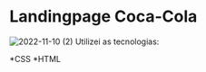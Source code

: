 # Landingpage Coca-Cola
![2022-11-10 (2)](https://user-images.githubusercontent.com/91918988/201118227-20df5bb2-521f-4d7e-b828-b2182858f450.png)
Utilizei as tecnologias:

*CSS
*HTML
